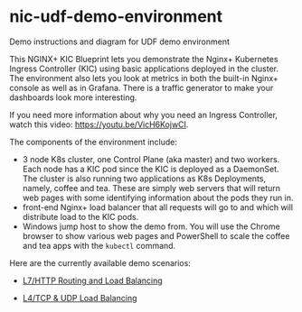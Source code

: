 # nic-udf-demo-environment

Demo instructions and diagram for UDF demo environment

This NGINX+ KIC Blueprint lets you demonstrate the Nginx+ Kubernetes Ingress Controller (KIC) using basic applications deployed in the cluster.  The environment also lets you look at metrics in both the built-in Nginx+ console as well as in Grafana.  There is a traffic generator to make your dashboards look more interesting.

If you need more information about why you need an Ingress Controller, watch this video:  https://youtu.be/VicH6KojwCI.

The components of the environment include:

- 3 node K8s cluster, one Control Plane (aka master) and two workers.  Each node has a KIC pod since the KIC is deployed as a DaemonSet.  The cluster is also running two applications as K8s Deployments, namely, coffee and tea.  These are simply web servers that will return web pages with some identifying information about the pods they run in.
- front-end Nginx+ load balancer that all requests will go to and which will distribute load to the KIC pods.
- Windows jump host to show the demo from.  You will use the Chrome browser to show various web pages and PowerShell to scale the coffee and tea apps with the `kubectl` command.

Here are the currently available demo scenarios:

- [L7/HTTP Routing and Load Balancing](http/Readme.md)

- [L4/TCP & UDP Load Balancing](tcp-udp/Readme.md)



